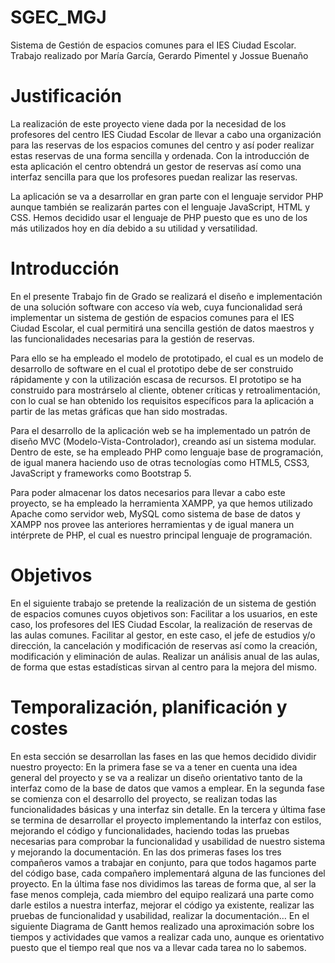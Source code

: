 # SGEC_MGJ
Sistema de Gestión de espacios comunes para el IES Ciudad Escolar. Trabajo realizado por María García, Gerardo Pimentel y Jossue Buenaño

# Justificación
La realización de este proyecto viene dada por la necesidad de los profesores del centro IES Ciudad Escolar de llevar a cabo una organización para las reservas de los espacios comunes del centro y así poder realizar estas reservas de una forma sencilla y ordenada. Con la introducción de esta aplicación el centro obtendrá un gestor de reservas así como una interfaz sencilla para que los profesores puedan realizar las reservas. 

La aplicación se va a desarrollar en gran parte con el lenguaje servidor PHP aunque también se realizarán partes con el lenguaje JavaScript, HTML y CSS.
Hemos decidido usar el lenguaje de PHP puesto que es uno de los más utilizados hoy en día debido a su utilidad y versatilidad.


# Introducción
En el presente Trabajo fin de Grado se realizará el diseño e implementación de una solución software con acceso vía web, cuya funcionalidad será implementar un sistema de gestión de espacios comunes para el IES Ciudad Escolar, el cual permitirá una sencilla gestión de datos maestros y las funcionalidades necesarias para la gestión de reservas.

Para ello se ha empleado el modelo de prototipado, el cual es un modelo de desarrollo de software en el cual el prototipo debe de ser construido rápidamente y con la utilización escasa de recursos. El prototipo se ha construido para mostrárselo al cliente, obtener críticas y retroalimentación, con lo cual se han obtenido los requisitos específicos para la aplicación a partir de las metas gráficas que han sido mostradas. 

Para el desarrollo de la aplicación web se ha implementado un patrón de diseño MVC (Modelo-Vista-Controlador), creando así un sistema modular. Dentro de este, se ha empleado PHP como lenguaje base de programación, de igual manera haciendo uso de otras tecnologías como HTML5, CSS3, JavaScript y frameworks como Bootstrap 5. 

Para poder almacenar los datos necesarios para llevar a cabo este proyecto, se ha empleado la herramienta XAMPP, ya que hemos utilizado Apache como servidor web, MySQL como sistema de base de datos y XAMPP nos provee las anteriores herramientas y de igual manera un intérprete de PHP, el cual es nuestro principal lenguaje de programación.


# Objetivos

En el siguiente trabajo se pretende la realización de un sistema de gestión de espacios comunes cuyos objetivos son:
Facilitar a los usuarios, en este caso, los profesores del IES Ciudad Escolar, la realización de reservas de las aulas comunes.
Facilitar al gestor, en este caso, el jefe de estudios y/o dirección, la cancelación y modificación de reservas así como la creación, modificación y eliminación de aulas.
Realizar un análisis anual de las aulas, de forma que estas estadísticas sirvan al centro para la mejora del mismo.


# Temporalización, planificación y costes
En esta sección se desarrollan las fases en las que hemos decidido dividir nuestro proyecto:
En la primera fase se va a tener en cuenta una idea general del proyecto y se va a realizar un diseño orientativo tanto de la interfaz como de la base de datos que vamos a emplear.
En la segunda fase se comienza con el desarrollo del proyecto, se realizan todas las funcionalidades básicas y una interfaz sin detalle.
En la tercera y última fase se termina de desarrollar el proyecto implementando la interfaz con estilos, mejorando el código y funcionalidades, haciendo todas las pruebas necesarias para comprobar la funcionalidad y usabilidad de nuestro sistema y mejorando la documentación.
En las dos primeras fases los tres compañeros vamos a trabajar en conjunto, para que todos hagamos parte del código base, cada compañero implementará alguna de las funciones del proyecto.
En la última fase nos dividimos las tareas de forma que, al ser la fase menos compleja, cada miembro del equipo realizará una parte como darle estilos a nuestra interfaz, mejorar el código ya existente, realizar las pruebas de funcionalidad y usabilidad, realizar la documentación…
En el siguiente Diagrama de Gantt hemos realizado una aproximación sobre los tiempos y actividades que vamos a realizar cada uno, aunque es orientativo puesto que el tiempo real que nos va a llevar cada tarea no lo sabemos.
